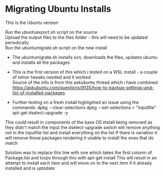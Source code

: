 # Migrating Ubuntu Installs
This is the Ubuntu version

Run the ubuntuexport.sh script on the source\
Upload the output files to the files folder - this will need to be updated periodically\
Run the ubuntumigrate.sh script on the new install
- The ubuntumigrate.sh installs svn, downloads the files, updates ubuntu and installs all the packages
- This is the first version of this which i tested on a WSL install - a couple of minor tweaks needed and it worked\
Source of the info is from this askubuntu thread which i have combined:\
https://askubuntu.com/questions/9135/how-to-backup-settings-and-list-of-installed-packages

- Further testing on a fresh install highlighted an issue using the commands:
dpkg --clear-selections
dpkg --set-selections < "inputfile"
apt-get dselect-upgrade -y

This could result in components of the base OS install being removed as they didn't match the input
the dselect-upgrade switch will remove anything not in the inputfile list and install everything on the list
If there is variation it will remove those packages rendering it unable to install the ones that do match

Solution was to replace this line with one which takes the first column of Package.list and loops through this with apt-get install
This will result in an attempt to install each item and will move on to the next item if it already installed and is uptodate
